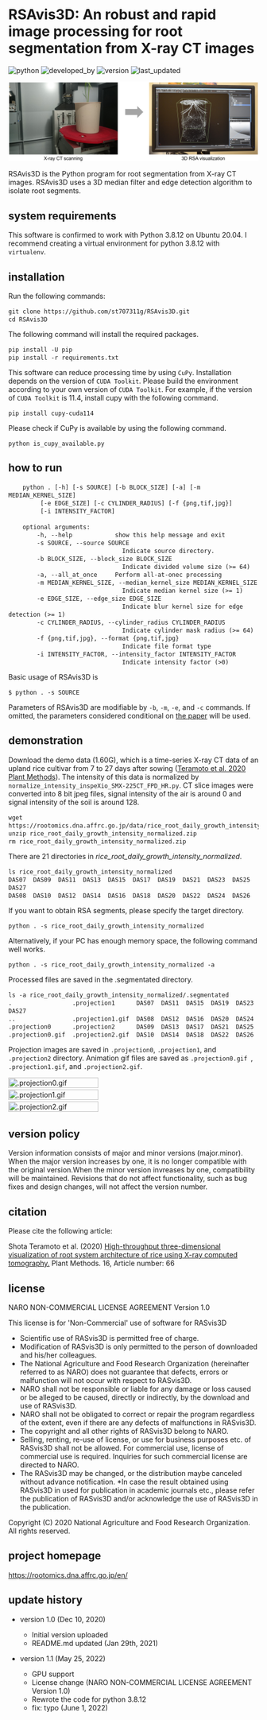 # RSAvis3D: An robust and rapid image processing for root segmentation from X-ray CT images


![python](https://img.shields.io/badge/Python-3.8.12-lightgreen)
![developed_by](https://img.shields.io/badge/developed%20by-Shota_Teramoto-lightgreen)
![version](https://img.shields.io/badge/version-1.1-lightgreen)
![last_updated](https://img.shields.io/badge/last_update-June_1,_2022-lightgreen)

![top image](figures/top_image.jpg) 

RSAvis3D is the Python program for root segmentation from X-ray CT images. RSAvis3D uses a 3D median filter and edge detection algorithm to isolate root segments. 

## system requirements

This software is confirmed to work with Python 3.8.12 on Ubuntu 20.04. I recommend creating a virtual environment for python 3.8.12 with `virtualenv`.

## installation

Run the following commands:

```
git clone https://github.com/st707311g/RSAvis3D.git
cd RSAvis3D
```

The following command will install the required packages.

```
pip install -U pip
pip install -r requirements.txt
```

This software can reduce processing time by using `CuPy`. Installation depends on the version of `CUDA Toolkit`. Please build the environment according to your own version of `CUDA Toolkit`. For example, if the version of `CUDA Toolkit` is 11.4, install cupy with the following command.

```
pip install cupy-cuda114
```

Please check if CuPy is available by using the following command.
```
python is_cupy_available.py
```

## how to run

```
    python . [-h] [-s SOURCE] [-b BLOCK_SIZE] [-a] [-m MEDIAN_KERNEL_SIZE]
         [-e EDGE_SIZE] [-c CYLINDER_RADIUS] [-f {png,tif,jpg}]
         [-i INTENSITY_FACTOR]

    optional arguments:
        -h, --help            show this help message and exit
        -s SOURCE, --source SOURCE
                                Indicate source directory.
        -b BLOCK_SIZE, --block_size BLOCK_SIZE
                                Indicate divided volume size (>= 64)
        -a, --all_at_once     Perform all-at-onec processing
        -m MEDIAN_KERNEL_SIZE, --median_kernel_size MEDIAN_KERNEL_SIZE
                                Indicate median kernel size (>= 1)
        -e EDGE_SIZE, --edge_size EDGE_SIZE
                                Indicate blur kernel size for edge detection (>= 1)
        -c CYLINDER_RADIUS, --cylinder_radius CYLINDER_RADIUS
                                Indicate cylinder mask radius (>= 64)
        -f {png,tif,jpg}, --format {png,tif,jpg}
                                Indicate file format type
        -i INTENSITY_FACTOR, --intensity_factor INTENSITY_FACTOR
                                Indicate intensity factor (>0)
```

Basic usage of RSAvis3D is

    $ python . -s SOURCE

Parameters of RSAvis3D are modifiable by `-b`, `-m`, `-e`, and `-c` commands. If omitted, the parameters considered conditional on [the paper](https://doi.org/10.1186/s13007-020-00612-6) will be used.

## demonstration

Download the demo data (1.60G), which is a time-series X-ray CT data of an upland rice cultivar from 7 to 27 days after sowing ([Teramoto et al. 2020 Plant Methods](https://plantmethods.biomedcentral.com/articles/10.1186/s13007-020-00612-6)). The intensity of this data is normalized by `normalize_intensity_inspeXio_SMX-225CT_FPD_HR.py`. CT slice images were converted into 8 bit jpeg files, signal intensity of the air is around 0 and signal intensity of the soil is around 128.

```
wget https://rootomics.dna.affrc.go.jp/data/rice_root_daily_growth_intensity_normalized.zip
unzip rice_root_daily_growth_intensity_normalized.zip
rm rice_root_daily_growth_intensity_normalized.zip
```

There are 21 directories in *rice_root_daily_growth_intensity_normalized*.

```
ls rice_root_daily_growth_intensity_normalized
DAS07  DAS09  DAS11  DAS13  DAS15  DAS17  DAS19  DAS21  DAS23  DAS25  DAS27
DAS08  DAS10  DAS12  DAS14  DAS16  DAS18  DAS20  DAS22  DAS24  DAS26
```

If you want to obtain RSA segments, please specify the target directory.
```
python . -s rice_root_daily_growth_intensity_normalized
```

Alternatively, if your PC has enough memory space, the following command well works.
```
python . -s rice_root_daily_growth_intensity_normalized -a
```

Processed files are saved in the .segmentated directory.

```
ls -a rice_root_daily_growth_intensity_normalized/.segmentated
.                 .projection1      DAS07  DAS11  DAS15  DAS19  DAS23  DAS27
..                .projection1.gif  DAS08  DAS12  DAS16  DAS20  DAS24
.projection0      .projection2      DAS09  DAS13  DAS17  DAS21  DAS25
.projection0.gif  .projection2.gif  DAS10  DAS14  DAS18  DAS22  DAS26
```

Projection images are saved in `.projection0`, `.projection1`, and `.projection2` directory. Animation gif files are saved as `.projection0.gif `, `.projection1.gif`, and `.projection2.gif`.


<img src="figures/.projection0.gif" width=60% height=60% title=".projection0.gif"> <img src="figures/.projection1.gif" width=60% height=60% title=".projection1.gif"><img src="figures/.projection2.gif" width=60% height=60% title=".projection2.gif">

## version policy

Version information consists of major and minor versions (major.minor). When the major version increases by one, it is no longer compatible with the original version.When the minor version invreases by one, compatibility will be maintained. Revisions that do not affect functionality, such as bug fixes and design changes, will not affect the version number.

## citation

Please cite the following article:

Shota Teramoto et al. (2020) [High-throughput three-dimensional visualization of root system architecture of rice using X-ray computed tomography.](https://doi.org/10.1186/s13007-020-00612-6)  Plant Methods. 16, Article number: 66

## license

NARO NON-COMMERCIAL LICENSE AGREEMENT Version 1.0

This license is for 'Non-Commercial' use of software for RASvis3D

* Scientific use of RASvis3D is permitted free of charge.
* Modification of RASvis3D is only permitted to the person of downloaded and his/her colleagues.
* The National Agriculture and Food Research Organization (hereinafter referred to as NARO) does not guarantee that defects, errors or malfunction will not occur with respect to RASvis3D.
* NARO shall not be responsible or liable for any damage or loss caused or be alleged to be caused, directly or indirectly, by the download and use of RASvis3D.
* NARO shall not be obligated to correct or repair the program regardless of the extent, even if there are any defects of malfunctions in RASvis3D.
* The copyright and all other rights of RASvis3D belong to NARO.
* Selling, renting, re-use of license, or use for business purposes etc. of RASvis3D shall not be allowed. For commercial use, license of commercial use is required. Inquiries for such commercial license are directed to NARO.
* The RASvis3D may be changed, or the distribution maybe canceled without advance notification.
*In case the result obtained using RASvis3D in used for publication in academic journals etc., please refer the publication of RASvis3D and/or acknowledge the use of RASvis3D in the publication.

Copyright (C) 2020 National Agriculture and Food Research Organization. All rights reserved.

## project homepage
https://rootomics.dna.affrc.go.jp/en/


## update history

* version 1.0 (Dec 10, 2020)
  * Initial version uploaded
  * README.md updated (Jan 29th, 2021)

* version 1.1 (May 25, 2022)
  * GPU support
  * License change (NARO NON-COMMERCIAL LICENSE AGREEMENT Version 1.0)
  * Rewrote the code for python 3.8.12
  * fix: typo (June 1, 2022)
